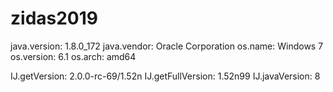 # zidas2019

  java.version: 1.8.0_172
  java.vendor: Oracle Corporation
  os.name: Windows 7
  os.version: 6.1
  os.arch: amd64

  IJ.getVersion: 2.0.0-rc-69/1.52n
  IJ.getFullVersion: 1.52n99
  IJ.javaVersion: 8


